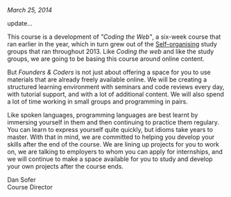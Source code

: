 _March 25, 2014_

update...

This course is a development of _"Coding the Web"_, a six-week course that ran earlier in the year, which in turn grew out of the [Self-organising](http://selforganising.org/) study groups that ran throughout 2013. Like _Coding the web_ and like the study groups, we are going to be basing this course around online content.

But _Founders & Coders_ is not just about offering a space for you to use materials that are already freely available online. We will be creating a structured learning environment with seminars and code reviews every day, with tutorial support, and with a lot of additional content. We will also spend a lot of time working in small groups and programming in pairs.

Like spoken languages, programming languages are best learnt by immersing yourself in them and then continuing to practice them regulary. You can learn to express yourself quite quickly, but idioms take years to master. With that in mind, we are committed to helping you develop your skills after the end of the course. We are lining up projects for you to work on, we are talking to employers to whom you can apply for internships, and we will continue to make a space available for you to study and develop your own projects after the course ends.


Dan Sofer  
Course Director
